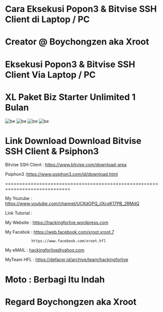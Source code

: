 # Cara Eksekusi Popon3 & Bitvise SSH Client di Laptop / PC 

# Creator @ Boychongzen aka Xroot

# Eksekusi Popon3 & Bitvise SSH Client Via Laptop / PC
# XL Paket Biz Starter Unlimited 1 Bulan
![be](https://raw.githubusercontent.com/boychongzen18/Popon3-Bitvise-SSH-Laptop/master/modem.jpg)
![be](https://raw.githubusercontent.com/boychongzen18/Popon3-Bitvise-SSH-Laptop/master/modem1.jpg)
![be](https://raw.githubusercontent.com/boychongzen18/Popon3-Bitvise-SSH-Laptop/master/modem2.jpg)
![be](https://raw.githubusercontent.com/boychongzen18/Popon3-Bitvise-SSH-Laptop/master/modem3.jpg)

# Link Download Download Bitvise SSH Client & Psiphon3

Bitvise SSH Client : https://www.bitvise.com/download-area

Psiphon3           :https://www.psiphon3.com/id/download.html

=============================================================================

My Youtube    : https://www.youtube.com/channel/UCKdOPQ_iIXcqK17PB_2RMdQ

Link Tutorial : 

My Website    : https://hackingforlive.wordpress.com

My Facebok    : https://web.facebook.com/xroot.xroot.7

                https://www.facebook.com/xroot.hfl 

My eMAIL      : hackingforlive@yahoo.com

MyTeam HFL    : https://defacer.id/archive/team/hackingforlive

# Moto : Berbagi Itu Indah

# Regard Boychongzen aka Xroot
